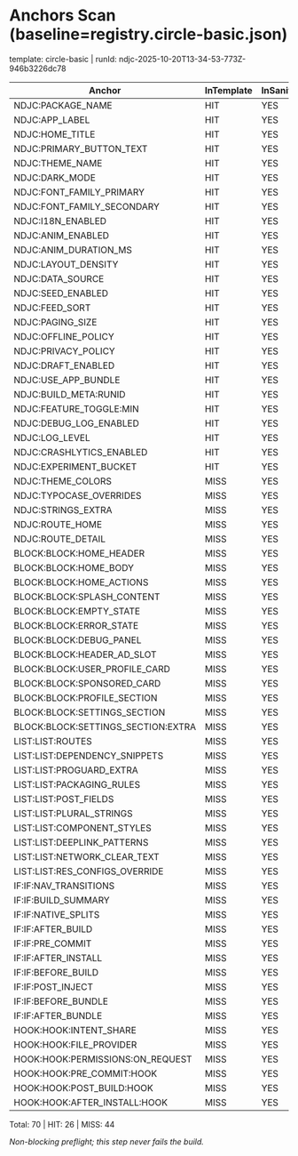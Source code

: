 # Anchors Scan (baseline=registry.circle-basic.json)

template: circle-basic | runId: ndjc-2025-10-20T13-34-53-773Z-946b3226dc78

| Anchor | InTemplate | InSanitized | File |
|---|---|---|---|
| NDJC:PACKAGE_NAME | HIT | YES | app/build.gradle |
| NDJC:APP_LABEL | HIT | YES | app/src/main/res/values/strings.xml |
| NDJC:HOME_TITLE | HIT | YES | app/src/main/res/values/strings.xml |
| NDJC:PRIMARY_BUTTON_TEXT | HIT | YES | app/src/main/res/values/strings.xml |
| NDJC:THEME_NAME | HIT | YES | app/src/main/res/values/strings.xml |
| NDJC:DARK_MODE | HIT | YES | app/src/main/res/values/themes.xml |
| NDJC:FONT_FAMILY_PRIMARY | HIT | YES | app/src/main/res/values/themes.xml |
| NDJC:FONT_FAMILY_SECONDARY | HIT | YES | app/src/main/res/values/strings.xml |
| NDJC:I18N_ENABLED | HIT | YES | app/src/main/res/values/strings.xml |
| NDJC:ANIM_ENABLED | HIT | YES | app/src/main/res/values/strings.xml |
| NDJC:ANIM_DURATION_MS | HIT | YES | app/src/main/res/values/strings.xml |
| NDJC:LAYOUT_DENSITY | HIT | YES | app/src/main/res/values/strings.xml |
| NDJC:DATA_SOURCE | HIT | YES | app/src/main/res/values/strings.xml |
| NDJC:SEED_ENABLED | HIT | YES | app/src/main/res/values/strings.xml |
| NDJC:FEED_SORT | HIT | YES | app/src/main/res/values/strings.xml |
| NDJC:PAGING_SIZE | HIT | YES | app/src/main/res/values/strings.xml |
| NDJC:OFFLINE_POLICY | HIT | YES | app/src/main/res/values/strings.xml |
| NDJC:PRIVACY_POLICY | HIT | YES | app/src/main/res/values/strings.xml |
| NDJC:DRAFT_ENABLED | HIT | YES | app/src/main/res/values/strings.xml |
| NDJC:USE_APP_BUNDLE | HIT | YES | app/build.gradle |
| NDJC:BUILD_META:RUNID | HIT | YES | app/src/main/res/values/strings.xml |
| NDJC:FEATURE_TOGGLE:MIN | HIT | YES | app/src/main/res/values/strings.xml |
| NDJC:DEBUG_LOG_ENABLED | HIT | YES | app/build.gradle |
| NDJC:LOG_LEVEL | HIT | YES | app/build.gradle |
| NDJC:CRASHLYTICS_ENABLED | HIT | YES | app/src/main/res/values/strings.xml |
| NDJC:EXPERIMENT_BUCKET | HIT | YES | app/src/main/res/values/strings.xml |
| NDJC:THEME_COLORS | MISS | YES |  |
| NDJC:TYPOCASE_OVERRIDES | MISS | YES |  |
| NDJC:STRINGS_EXTRA | MISS | YES |  |
| NDJC:ROUTE_HOME | MISS | YES |  |
| NDJC:ROUTE_DETAIL | MISS | YES |  |
| BLOCK:BLOCK:HOME_HEADER | MISS | YES |  |
| BLOCK:BLOCK:HOME_BODY | MISS | YES |  |
| BLOCK:BLOCK:HOME_ACTIONS | MISS | YES |  |
| BLOCK:BLOCK:SPLASH_CONTENT | MISS | YES |  |
| BLOCK:BLOCK:EMPTY_STATE | MISS | YES |  |
| BLOCK:BLOCK:ERROR_STATE | MISS | YES |  |
| BLOCK:BLOCK:DEBUG_PANEL | MISS | YES |  |
| BLOCK:BLOCK:HEADER_AD_SLOT | MISS | YES |  |
| BLOCK:BLOCK:USER_PROFILE_CARD | MISS | YES |  |
| BLOCK:BLOCK:SPONSORED_CARD | MISS | YES |  |
| BLOCK:BLOCK:PROFILE_SECTION | MISS | YES |  |
| BLOCK:BLOCK:SETTINGS_SECTION | MISS | YES |  |
| BLOCK:BLOCK:SETTINGS_SECTION:EXTRA | MISS | YES |  |
| LIST:LIST:ROUTES | MISS | YES |  |
| LIST:LIST:DEPENDENCY_SNIPPETS | MISS | YES |  |
| LIST:LIST:PROGUARD_EXTRA | MISS | YES |  |
| LIST:LIST:PACKAGING_RULES | MISS | YES |  |
| LIST:LIST:POST_FIELDS | MISS | YES |  |
| LIST:LIST:PLURAL_STRINGS | MISS | YES |  |
| LIST:LIST:COMPONENT_STYLES | MISS | YES |  |
| LIST:LIST:DEEPLINK_PATTERNS | MISS | YES |  |
| LIST:LIST:NETWORK_CLEAR_TEXT | MISS | YES |  |
| LIST:LIST:RES_CONFIGS_OVERRIDE | MISS | YES |  |
| IF:IF:NAV_TRANSITIONS | MISS | YES |  |
| IF:IF:BUILD_SUMMARY | MISS | YES |  |
| IF:IF:NATIVE_SPLITS | MISS | YES |  |
| IF:IF:AFTER_BUILD | MISS | YES |  |
| IF:IF:PRE_COMMIT | MISS | YES |  |
| IF:IF:AFTER_INSTALL | MISS | YES |  |
| IF:IF:BEFORE_BUILD | MISS | YES |  |
| IF:IF:POST_INJECT | MISS | YES |  |
| IF:IF:BEFORE_BUNDLE | MISS | YES |  |
| IF:IF:AFTER_BUNDLE | MISS | YES |  |
| HOOK:HOOK:INTENT_SHARE | MISS | YES |  |
| HOOK:HOOK:FILE_PROVIDER | MISS | YES |  |
| HOOK:HOOK:PERMISSIONS:ON_REQUEST | MISS | YES |  |
| HOOK:HOOK:PRE_COMMIT:HOOK | MISS | YES |  |
| HOOK:HOOK:POST_BUILD:HOOK | MISS | YES |  |
| HOOK:HOOK:AFTER_INSTALL:HOOK | MISS | YES |  |

Total: 70 | HIT: 26 | MISS: 44

_Non-blocking preflight; this step never fails the build._
